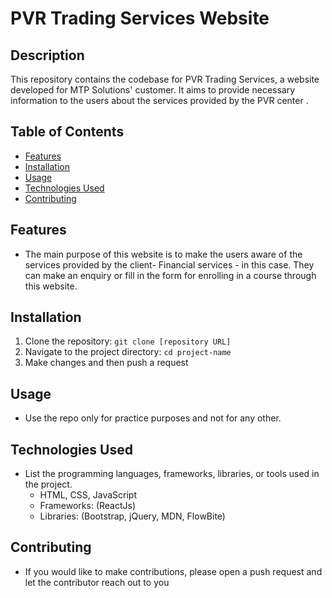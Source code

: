 # PVR Trading Services Website

## Description
This repository contains the codebase for PVR Trading Services, a website developed for MTP Solutions' customer. It aims to provide necessary information to the users about the services provided by the PVR center .

## Table of Contents
- [Features](#features)
- [Installation](#installation)
- [Usage](#usage)
- [Technologies Used](#technologies-used)
- [Contributing](#contributing)

## Features
- The main purpose of this website is to make the users aware of the services provided by the client- Financial services - in this case. They can make an enquiry or fill in the form for enrolling in a course through this website.

## Installation
1. Clone the repository: `git clone [repository URL]`
2. Navigate to the project directory: `cd project-name`
3. Make changes and then push a request

## Usage
- Use the repo only for practice purposes and not for any other.

## Technologies Used
- List the programming languages, frameworks, libraries, or tools used in the project.
  - HTML, CSS, JavaScript
  - Frameworks: (ReactJs)
  - Libraries: (Bootstrap, jQuery, MDN, FlowBite)

## Contributing
- If you would like to make contributions, please open a push request and let the contributor reach out to you

